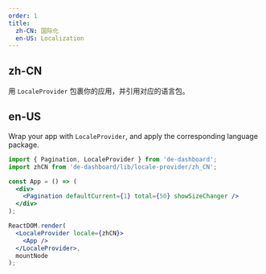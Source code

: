 ```yaml
---
order: 1
title:
  zh-CN: 国际化
  en-US: Localization
---
```


## zh-CN

用 `LocaleProvider` 包裹你的应用，并引用对应的语言包。

## en-US

Wrap your app with `LocaleProvider`, and apply the corresponding language package.

````jsx
import { Pagination, LocaleProvider } from 'de-dashboard';
import zhCN from 'de-dashboard/lib/locale-provider/zh_CN';

const App = () => (
  <div>
    <Pagination defaultCurrent={1} total={50} showSizeChanger />
  </div>
);

ReactDOM.render(
  <LocaleProvider locale={zhCN}>
    <App />
  </LocaleProvider>,
  mountNode
);
````
